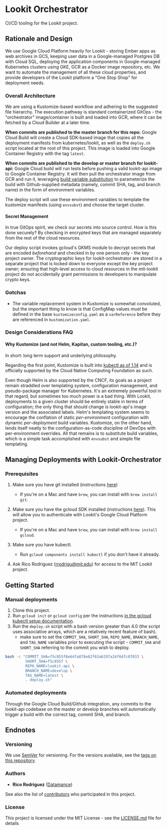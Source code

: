 # Lookit Orchestrator
CI/CD tooling for the Lookit project.

## Rationale and Design

We use Google Cloud Platform heavily for Lookit - storing Ember apps as web archives in GCS, 
keeping user data in a Google-managed Postgres DB with Cloud SQL, deploying the application
components in Google-managed Kubernetes clusters using GKE, GCR as a Docker image repository, etc.
We want to automate the management of all these cloud properties, and provide developers of the 
Lookit platform a "One Stop Shop" for deployment needs.

### Overall Architecture

We are using a Kustomize-based workflow and adhering to the suggested file hierarchy. The
execution pathway is standard containerized GitOps - the "orchestrator" image/container is built 
and loaded into GCR, where it can be fetched by a Cloud Builder at a later time.

**When commits are published to the master branch for this repo:**
Google Cloud Build will create a Cloud SDK-based image that copies all the deployment manifests 
from kubernetes/lookit, as well as the `deploy.sh` script located at the root of this project. 
This image is loaded into Google Container Registry with the tag `latest`.

**When commits are published to the develop or master branch for lookit-api:**
Google Cloud build will run tests before pushing a valid lookit-api image to Google Container Registry.
It will then pull the orchestrator image from GCR and run it, leveraging 
[build variable substitution](https://cloud.google.com/cloud-build/docs/configuring-builds/substitute-variable-values#using_default_substitutions)
to parameterize the build with Github-supplied metadata (namely, commit SHA, tag, and branch name) in the
form of environment variables.

The deploy script will use these environment variables to template the kustomize manifests (using `envsubst`)
and choose the target cluster.

#### Secret Management
In true GitOps spirit, we check our secrets into source control. How is this done securely? By checking in
encrypted keys that are managed separately from the rest of the cloud resources.
 
Our deploy script invokes gcloud's GKMS module to decrypt secrets that are encoded *beforehand* and checked
in by one person only - the key project owner. The cryptographic keys for lookit-orchestrator are stored 
in a separate project that is locked down to everyone except the key project owner; ensuring that high-level
access to cloud resources in the mit-lookit project do not accidentally grant permissions to developers 
to manipulate crypto keys.

### Gotchas

- The variable replacement system in Kustomize is somewhat convoluted, but the important thing to know is that
ConfigMap values *must* be defined in the base `kustomizeconfig.yaml` as a `varReference` before they are
referenced in `kustomization.yaml`.

### Design Considerations FAQ

#### Why Kustomize (and not Helm, Kapitan, custom tooling, etc.)?

In short: long term support and underlying philosophy.

Regarding the first point, Kustomize is built into [kubectl as of 1.14](https://kubernetes.io/docs/tasks/manage-kubernetes-objects/kustomization/) 
and is officially supported by the Cloud Native Computing Foundation as such.

Even though Helm is also supported by the CNCF, its goals as a project remain straddled over templating
system, configuration management, and pseudo-package manager for Kubernetes. It's an extremely powerful tool
in that regard, but sometimes too much power is a bad thing. With Lookit, deployments to a given cluster 
should be entirely stable in terms of configuration; the only thing that should change is lookit-api's 
image version and the associated labels. Helm's templating system seems to encourage the conflation of 
static *per-environment* configuration with dynamic *per-deployment* build variables. Kustomize, on the
other hand, lends itself neatly to the configuration-as-code discipline of DevOps with per-environment
overrides. All that remains is to substitute build variables, which is a simple task accomplished with
`envsubst` and simple file templating.

## Managing Deployments with Lookit-Orchestrator

### Prerequisites

1) Make sure you have git installed (instructions [here](https://git-scm.com/book/en/v2/Getting-Started-Installing-Git))
    - If you're on a Mac and have `brew`, you can install with `brew install git`.
 
2) Make sure you have the gcloud SDK installed (instructions [here](https://cloud.google.com/sdk/install)).
This will allow you to authenticate with Lookit's Google Cloud Platform project.
    - If you're on a Mac and have `brew`, you can install with `brew install gcloud`.

3) Make sure you have kubectl.
    - Run `gcloud components install kubectl` if you don't have it already.

4) Ask Rico Rodriguez (rrodrigu@mit.edu) for access to the MIT Lookit project.

## Getting Started

### Manual deployments
1) Clone this project.
2) Run `gcloud init` or `gcloud config` per the instructions 
[in the gcloud kubectl setup documentation](https://cloud.google.com/kubernetes-engine/docs/how-to/cluster-access-for-kubectl).
3) Run the `deploy.sh` script with a bash version greater than 4.0 (the script uses associative arrays,
which are a relatively recent feature of bash).
    - make sure to set the `COMMIT_SHA`, `SHORT_SHA`, `REPO_NAME`, `BRANCH_NAME`, and `TAG_NAME`
    variables prior to executing the script - `COMMIT_SHA` and `SHORT_SHA` referring to the commit
    you wish to deploy.

```.sh
bash -c "COMMIT_SHA=f5c855f8e64fa878e62f63a6297a24f6dfc07033 \
         SHORT_SHA=f5c855f \
         REPO_NAME=lookit-api \
         BRANCH_NAME=develop \
         TAG_NAME=latest \
         . deploy.sh" 
```

### Automated deployments
Through the Google Cloud Build/Github integration, any commits to the lookit-api codebase on the master
or develop branches will automatically trigger a build with the correct tag, commit SHA, and branch.

## Endnotes

### Versioning

We use [SemVer](http://semver.org/) for versioning. For the versions available, see the [tags on this repository](https://github.com/your/project/tags). 

### Authors

* **Rico Rodriguez** ([Datamance](https://github.com/Datamance))

See also the list of [contributors](https://github.com/lookit/lookit-orchestrator/contributors) who participated in this project.

### License

This project is licensed under the MIT License - see the [LICENSE.md](LICENSE.md) file for details
